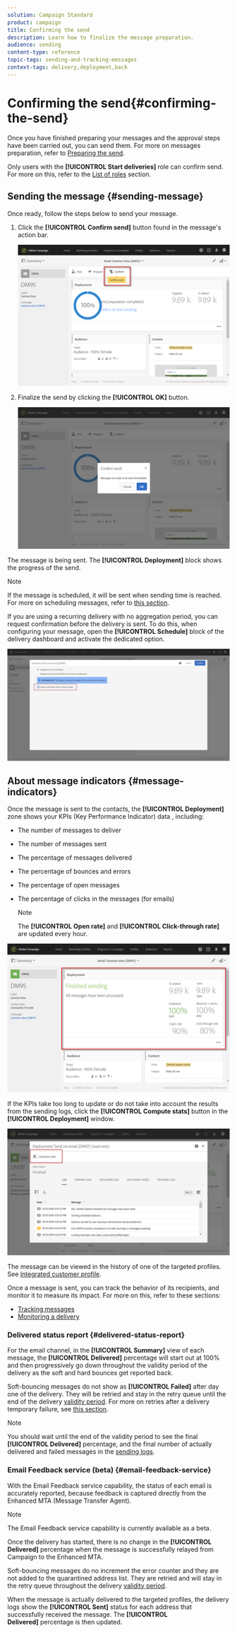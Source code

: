 ```yaml
---
solution: Campaign Standard
product: campaign
title: Confirming the send
description: Learn how to finalize the message preparation.
audience: sending
content-type: reference
topic-tags: sending-and-tracking-messages
context-tags: delivery,deployment,back
---
```


# Confirming the send{#confirming-the-send}

Once you have finished preparing your messages and the approval steps have been carried out, you can send them. For more on messages preparation, refer to [Preparing the send](../../sending/using/preparing-the-send.md).

Only users with the **[!UICONTROL Start deliveries]** role can confirm send. For more on this, refer to the [List of roles](../../administration/using/list-of-roles.md) section.

<!--Users without this role will see the following message: 

![](assets/confirm_delivery_2.png)-->

## Sending the message {#sending-message}

Once ready, follow the steps below to send your message.

1. Click the **[!UICONTROL Confirm send]** button found in the message's action bar.

    ![](assets/confirm_delivery.png)

1. Finalize the send by clicking the **[!UICONTROL OK]** button.

    ![](assets/confirm_delivery1.png)

The message is being sent. The **[!UICONTROL Deployment]** block shows the progress of the send.

>[!NOTE]
>
>If the message is scheduled, it will be sent when sending time is reached. For more on scheduling messages, refer to [this section](../../sending/using/about-scheduling-messages.md).

If you are using a recurring delivery with no aggregation period, you can request confirmation before the delivery is sent. To do this, when configuring your message, open the **[!UICONTROL Schedule]** block of the delivery dashboard and activate the dedicated option.

![](assets/confirmation_recurring_deliveries.png)

## About message indicators {#message-indicators}

Once the message is sent to the contacts, the **[!UICONTROL Deployment]** zone shows your KPIs (Key Performance Indicator) data , including:

* The number of messages to deliver
* The number of messages sent
* The percentage of messages delivered
* The percentage of bounces and errors
* The percentage of open messages
* The percentage of clicks in the messages (for emails)

  >[!NOTE]
  >
  >The **[!UICONTROL Open rate]** and **[!UICONTROL Click-through rate]** are updated every hour.

![](assets/sending_delivery.png)

If the KPIs take too long to update or do not take into account the results from the sending logs, click the **[!UICONTROL Compute stats]** button in the **[!UICONTROL Deployment]** window.

![](assets/sending_delivery7.png)

The message can be viewed in the history of one of the targeted profiles. See [Integrated customer profile](../../audiences/using/integrated-customer-profile.md).

Once a message is sent, you can track the behavior of its recipients, and monitor it to measure its impact. For more on this, refer to these sections:

* [Tracking messages](../../sending/using/tracking-messages.md)
* [Monitoring a delivery](../../sending/using/monitoring-a-delivery.md)

### Delivered status report {#delivered-status-report}

<!--All messages will show as Sent as soon as they are successfully relayed from Campaign to the Enhanced MTA. They will stay in that state unless or until a bounce for that message is communicated back from the Enhanced MTA to Campaign. You should wait until the end of the validity period to see the final Success percentage, and the final number of Sent and Failed messages. Consequently:-->

For the email channel, in the **[!UICONTROL Summary]** view of each message, the **[!UICONTROL Delivered]** percentage will start out at 100% and then progressively go down throughout the validity period of the delivery as the soft and hard bounces get reported back<!--from the Enhanced MTA to Campaign-->.

Soft-bouncing messages do not show as **[!UICONTROL Failed]** after day one of the delivery. They will be retried and stay in the retry queue until the end of the delivery [validity period](../../administration/using/configuring-email-channel.md#validity-period-parameters). For more on retries after a delivery temporary failure, see [this section](../../sending/using/understanding-delivery-failures.md#retries-after-a-delivery-temporary-failure).

>[!NOTE]
>
>You should wait until the end of the validity period to see the final **[!UICONTROL Delivered]** percentage, and the final number of actually delivered and failed messages in the [sending logs](../../sending/using/monitoring-a-delivery.md#sending-logs).

### Email Feedback service (beta) {#email-feedback-service}

With the Email Feedback service capability, the status of each email is accurately reported, because feedback is captured directly from the Enhanced MTA (Message Transfer Agent).

>[!NOTE]
>
>The Email Feedback service capability is currently available as a beta.

Once the delivery has started, there is no change in the **[!UICONTROL Delivered]** percentage when the message is successfully relayed from Campaign to the Enhanced MTA. <!--The delivery logs show the **[!UICONTROL Taken into account by the service provider]** status for the targeted addresses.-->

<!--Soft-bouncing messages will show as Failed while they are retried on each additional day of the validity period for the delivery. They will stay in the Enhanced MTA retry queue throughout the delivery validity period.??-->

Soft-bouncing messages do no increment the error counter and they are not added to the quarantined address list. They are retried and will stay in the retry queue throughout the delivery [validity period](../../administration/using/configuring-email-channel.md#validity-period-parameters).

When the message is actually delivered to the targeted profiles, the delivery logs show the **[!UICONTROL Sent]** status for each address that successfully received the message. The **[!UICONTROL Delivered]** percentage is then updated.